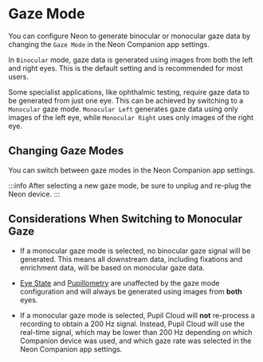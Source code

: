 # Gaze Mode
You can configure Neon to generate binocular or monocular gaze data by changing the `Gaze Mode` in the Neon Companion app 
settings.

In `Binocular` mode, gaze data is generated using images from both the left and right eyes. This is the default setting 
and is recommended for most users.

Some specialist applications, like ophthalmic testing, require gaze data to be generated from just one eye. This can 
be achieved by switching to a `Monocular` gaze mode. `Monocular Left` generates gaze data using only images of the left 
eye, while `Monocular Right` uses only images of the right eye.

## Changing Gaze Modes
You can switch between gaze modes in the Neon Companion app settings. 

:::info
After selecting a new gaze mode, be sure to unplug and re-plug the Neon device.
:::

## Considerations When Switching to Monocular Gaze

- If a monocular gaze mode is selected, no binocular gaze signal will be generated. This means all downstream data, including fixations and enrichment data, will be based on monocular gaze data.

- [Eye State](/data-collection/data-streams/#_3d-eye-states) and [Pupillometry](/data-collection/data-streams/#pupil-diameters) are unaffected by the gaze mode configuration and will always be generated using images from **both** eyes.

- If a monocular gaze mode is selected, Pupil Cloud will **not** re-process a recording to obtain a 200 Hz signal. Instead, Pupil Cloud will use the real-time signal, which may be lower than 200 Hz depending on which Companion device was used, and which gaze rate was selected in the Neon Companion app settings.
